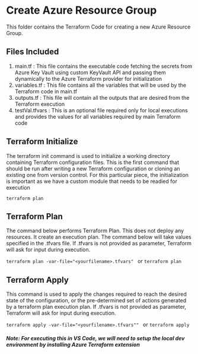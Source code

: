 # Create Azure Resource Group

This folder contains the Terraform Code for creating a new Azure Resource Group.

## Files Included
1. main.tf : This file contains the executable code fetching the secrets from Azure Key Vault using custom KeyVault API and passing them dynamically to the Azure Terraform provider for initialization
2. variables.tf : This file contains all the variables that will be used by the Terraform code in main.tf
3. outputs.tf : This file will contain all the outputs that are desired from the Terraform execution
4. testVal.tfvars : This is an optional file required only for local executions and provides the values for all variables required by main Terraform code

## Terraform Initialize
The terraform init command is used to initialize a working directory containing Terraform configuration files. This is the first command that should be run after writing a new Terraform configuration or cloning an existing one from version control. For this particular piece, the initialization is important as we have a custom module that needs to be readied for execution

```terraform plan```

## Terraform Plan
The command below performs Terraform Plan. This does not deploy any resources. It create an execution plan. The command below will take values specified in the .tfvars file. If .tfvars is not provided as parameter, Terraform will ask for input during execution.

```terraform plan -var-file="<yourfilename>.tfvars" ```
or 
```terraform plan```

## Terraform Apply
This command is used to apply the changes required to reach the desired state of the configuration, or the pre-determined set of actions generated by a terraform plan execution plan. If .tfvars is not provided as parameter, Terraform will ask for input during execution.

```terraform apply -var-file="<yourfilename>.tfvars"" ``` or ```terraform apply ```

##### Note: For executing this in VS Code, we will need to setup the local dev environment by installing Azure Terraform extension 